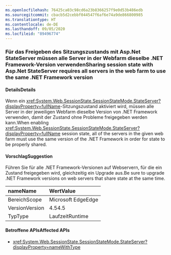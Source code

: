 ```yaml
---
ms.openlocfilehash: 76425ca03c98cd6a23b8366257f9e0d53b486edb
ms.sourcegitcommit: cbacb5d2cebbf044547f6af6e74a9de866800985
ms.translationtype: HT
ms.contentlocale: de-DE
ms.lasthandoff: 09/05/2020
ms.locfileid: "89496774"
---
```

### <a name="sharing-session-state-with-aspnet-stateserver-requires-all-servers-in-the-web-farm-to-use-the-same-net-framework-version"></a><span data-ttu-id="84748-101">Für das Freigeben des Sitzungszustands mit Asp.Net StateServer müssen alle Server in der Webfarm dieselbe .NET Framework-Version verwenden</span><span class="sxs-lookup"><span data-stu-id="84748-101">Sharing session state with Asp.Net StateServer requires all servers in the web farm to use the same .NET Framework version</span></span>

#### <a name="details"></a><span data-ttu-id="84748-102">Details</span><span class="sxs-lookup"><span data-stu-id="84748-102">Details</span></span>

<span data-ttu-id="84748-103">Wenn ein <xref:System.Web.SessionState.SessionStateMode.StateServer?displayProperty=fullName>-Sitzungszustand aktiviert wird, müssen alle Server in der jeweiligen Webfarm dieselbe Version von .NET Framework verwenden, damit der Zustand ohne Probleme freigegeben werden kann.</span><span class="sxs-lookup"><span data-stu-id="84748-103">When enabling <xref:System.Web.SessionState.SessionStateMode.StateServer?displayProperty=fullName> session state, all of the servers in the given web farm must use the same version of the .NET Framework in order for state to be properly shared.</span></span>

#### <a name="suggestion"></a><span data-ttu-id="84748-104">Vorschlag</span><span class="sxs-lookup"><span data-stu-id="84748-104">Suggestion</span></span>

<span data-ttu-id="84748-105">Führen Sie für alle .NET Framework-Versionen auf Webservern, für die ein Zustand freigegeben wird, gleichzeitig ein Upgrade aus.</span><span class="sxs-lookup"><span data-stu-id="84748-105">Be sure to upgrade .NET Framework versions on web servers that share state at the same time.</span></span>

| <span data-ttu-id="84748-106">name</span><span class="sxs-lookup"><span data-stu-id="84748-106">Name</span></span>    | <span data-ttu-id="84748-107">Wert</span><span class="sxs-lookup"><span data-stu-id="84748-107">Value</span></span>       |
|:--------|:------------|
| <span data-ttu-id="84748-108">Bereich</span><span class="sxs-lookup"><span data-stu-id="84748-108">Scope</span></span>   |<span data-ttu-id="84748-109">Microsoft Edge</span><span class="sxs-lookup"><span data-stu-id="84748-109">Edge</span></span>|
|<span data-ttu-id="84748-110">Version</span><span class="sxs-lookup"><span data-stu-id="84748-110">Version</span></span>|<span data-ttu-id="84748-111">4.5</span><span class="sxs-lookup"><span data-stu-id="84748-111">4.5</span></span>|
|<span data-ttu-id="84748-112">Typ</span><span class="sxs-lookup"><span data-stu-id="84748-112">Type</span></span>|<span data-ttu-id="84748-113">Laufzeit</span><span class="sxs-lookup"><span data-stu-id="84748-113">Runtime</span></span>

#### <a name="affected-apis"></a><span data-ttu-id="84748-114">Betroffene APIs</span><span class="sxs-lookup"><span data-stu-id="84748-114">Affected APIs</span></span>

- <xref:System.Web.SessionState.SessionStateMode.StateServer?displayProperty=nameWithType>

<!--

#### Affected APIs

- `F:System.Web.SessionState.SessionStateMode.StateServer`

-->
